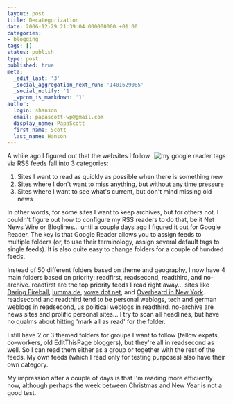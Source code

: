 ```yaml
---
layout: post
title: Decategorization
date: 2006-12-29 21:39:04.000000000 +01:00
categories:
- blogging
tags: []
status: publish
type: post
published: true
meta:
  _edit_last: '3'
  _social_aggregation_next_run: '1401629085'
  _social_notify: '1'
  _wpcom_is_markdown: '1'
author:
  login: shanson
  email: papascott-wp@gmail.com
  display_name: PapaScott
  first_name: Scott
  last_name: Hanson
---
```

<p><img src="http://www.papascott.de/wordpress/wp-content/uploads/2006/12/my_google_reader_tags.jpg" alt="my google reader tags" title="my google reader tags" align="right" /></p>
<p>A while ago I figured out that the websites I follow via RSS feeds fall into 3 categories:</p>
<ol>
<li>Sites I want to read as quickly as possible when there is something new</li>
<li>Sites where I don't want to miss anything, but without any time pressure</li>
<li>Sites where I want to see what's current, but don't mind missing old news</li>
</ol>
<p>In other words, for some sites I want to keep archives, but for others not. I couldn't figure out how to configure my RSS readers to do that, be it Net News Wire or Bloglines... until a couple days ago I figured it out for Google Reader. The key is that Google Reader allows you to assign feeds to multiple folders (or, to use their terminology, assign several default tags to single feeds). It is also quite easy to change folders for a couple of hundred feeds.</p>
<p>Instead of 50 different folders based on theme and geography, I now have 4 main folders based on priority: readfirst, readsecond, readthird, and no-archive. readfirst are the top priority feeds I read right away... sites like <a href="http://daringfireball.net/">Daring Fireball</a>, <a href="http://lumma.de/">lumma.de</a>, <a href="http://vowe.net/">vowe dot net</a>, and <a href="http://www.overheardinnewyork.com/">Overheard in New York</a>. readsecond and readthird tend to be personal weblogs, tech and german weblogs in readsecond, us political weblogs in readthird. no-archive are news sites and prolific personal sites... I try to scan all headlines, but have no qualms about hitting 'mark all as read' for the folder.</p>
<p>I still have 2 or 3 themed folders for groups I want to follow (fellow expats, co-workers, old EditThisPage bloggers), but they're all in readsecond as well. So I can read them either as a group or together with the rest of the feeds. My own feeds (which I read only for testing purposes) also have their own category.</p>
<p>My impression after a couple of days is that I'm reading more efficiently now, although perhaps the week between Christmas and New Year is not a good test.</p>
